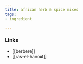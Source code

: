 ```yaml
---
title: african herb & spice mixes
tags:
- ingredient

---
```



### Links

* [[berbere]]
* [[ras-el-hanout]]

